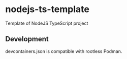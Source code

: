 # nodejs-ts-template
Template of NodeJS TypeScript project

## Development

devcontainers.json is compatible with rootless Podman.